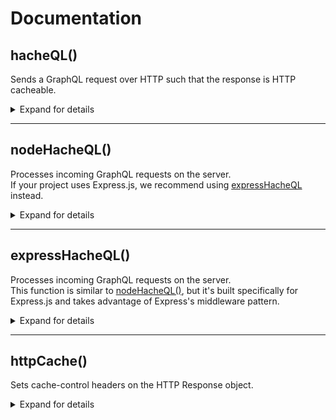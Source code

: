 # Documentation

## hacheQL()

Sends a GraphQL request over HTTP such that the response is HTTP cacheable.

<details><summary>Expand for details</summary>

### Syntax
```javascript
hacheQL(endpoint[, options])
```
The function signature is designed to mimic [the Fetch API](https://developer.mozilla.org/en-US/docs/Web/API/fetch). 

### Parameters
- `endpoint` \<string>
  - The URL endpoint for the GraphQL request. Analogous to the Fetch API's 'resource' parameter.
  - If the URL contains the GraphQL query in a query string (see the next bullet for an example), then the `options` argument may not be necessary. However, you won't be getting much benefit from HacheQL in that case. HacheQL's real utility comes in caching GraphQL requests made using the POST method (which is far more common).

  - An example of a GraphQL query contained in the URL's query string: 
  ```javascript
  hacheQL('graphql?query=%7B%20hero%20%7B%20name%20%7D%20%7D').then(/* code */)
  ```

- `options` \<Object>
  - An object containing settings for the request; for example, the HTTP request method, request headers, and request body. 
  - Analogous to the fetch API's 'init' parameter. All valid properties for the fetch API's 'init' object are valid properties for this function's 'options' object.
  - See [this page from the GraphQL Foundation](https://graphql.org/learn/serving-over-http/#http-methods-headers-and-body) for more information on sending GraphQL requests over HTTP, especially with respect to setting headers).

### Return value
A Promise that resolves to a Response object from the server, or rejects with an Error object.

<hr>

### Sample usage 

Just like `fetch()` from the Fetch API, `hacheQL()` works with both `.then` chaining and `async/await`.

Using `.then` chaining:
```javascript
    hacheQL('/graphql', {
      method: 'POST',
      headers: { 'Content-Type': 'application/graphql' },
      body: '{ hero { name } }'
    })
    .then((response) => response.json())
    .then((data) => console.log(data))
    .catch((error) => { throw error });
```

Using `async/await`:
```javascript
    try { 
      const response = await hacheQL('/graphql', {
          method: 'POST',
          headers: { 'Content-Type': 'application/graphql' },
          body: '{ hero { name } }'
        });

      const data = await response.json();
      console.log(data);

    } catch (error) {
      throw error;
    }
```

The previous examples sent the GraphQL query as a string (as indicated by the `application/graphql` Content-Type header), but it's more standard to send a query as a JSON-encoded object (using the `application/json` Content-Type header).

HacheQL is perfectly happy to handle that kind of request too.

Using `.then` chaining:
```javascript
    hacheQL('/graphql', {
      method: 'POST',
      headers: { 'Content-Type': 'application/json' },
      body: JSON.stringify({
        query: `($episode: Episode) {
                  hero(episode: $episode) {
                    name
                    friends {
                      name
                    }
                  }
                }`,
        operationName: 'HeroNameAndFriends',
        variables: '{ "episode": "JEDI" }',
      }),
    })
    .then((response) => response.json())
    .then((data) => console.log(data))
    .catch((error) => { throw error });
```

Using `async/await`:
```javascript
    try { 
      const response = await hacheQL('/graphql', {
        method: 'POST',
        headers: { 'Content-Type': 'application/json' },
        body: JSON.stringify({
          query: `($episode: Episode) {
                    hero(episode: $episode) {
                      name
                      friends {
                        name
                      }
                    }
                  }`,
          operationName: 'HeroNameAndFriends',
          variables: '{ "episode": "JEDI" }',
        }),
      });

      const data = await response.json();
      console.log(data);

    } catch (error) {
      throw error;
    }
```


</details>

<hr>

## nodeHacheQL()

Processes incoming GraphQL requests on the server.  
If your project uses Express.js, we recommend using [expressHacheQL](#expresshacheql) instead.

<details><summary>Expand for details</summary>

### Syntax
```javascript
nodeHacheQL(req, res, opts[, cache, callback])
```

### Parameters
- `req` \<Object>
  - The HTTP Request object.
- `res` \<Object>
  - The HTTP Response object.
  - Analogous to the fetch API's 'init' parameter. All valid settings for the fetch API's 'init' object are valid for this function's options object.
- `opts` \<Object>
  - *Some options. Need more info here.*
- `cache` \<Object> *(optional)*
  - If not specified, defaults to an empty object.
- `callback` \<function> *(optional)*
  - If not specified, defaults to:
  ```javascript
  (err, data) => {
    if (err) {
      throw err;
    }
    return data;
  }
  ```

### Return value
*COMING SOON*

<hr>

### Sample usage 

*COMING SOON*

</details>

<hr>

## expressHacheQL()

Processes incoming GraphQL requests on the server.   
This function is similar to [nodeHacheQL()](#nodehacheql), but it's built specifically for Express.js and takes advantage of Express's middleware pattern.

<details><summary>Expand for details</summary> 

### Behavior in detail
Invoking expressHacheQL returns a function to be used as part of the middleware chain. Let's call that function `cacheHandler`. `cacheHandler` has the following behavior: 

If the incoming HTTP request contains a GraphQL query, cacheHandler will cache it.

If the incoming HTTP request does not contain a GraphQL query, cacheHandler checks to see if a corresponding GraphQL query has been cached. If so, it retrieves the query. If not, it responds to the client asking it to send a followup HTTP request with the query attached. cacheHandler will cache the query once it receives the followup HTTP request.

Queries that cacheHandler retrieves from the cache are automatically JSON-parsed, if necessary, and then stored on `req.body`. 

<hr>

### Syntax
```javascript
expressHacheQL([ { externalCache } ])
```

### Parameters  
- `externalCache` \<Object> *(optional)*
  - An object wrapping your caching client.
  
### Return value
An invocation of the next middleware function (i.e., this function returns `next()`).

<hr>

### Sample usage 

Use an invocation of `expressHacheQL` as the first piece of middleware in routes that handle GraphQL requests.  
If you don't pass any arguments to `expressHacheQL` it uses the server's memory for caching.

```javascript
app.use('/graphql', expressHacheQL(), /* other middleware */);
```

If you want to cache using Redis, pass `expressHacheQL` a reference to your Redis client wrapped in an object.

```javascript
app.use('/graphql', expressHacheQL({ redis }), /* other middleware */);
```

</details>

<hr>

## httpCache()

Sets cache-control headers on the HTTP Response object.

<details><summary>Expand for details</summary>

### Behavior in detail

httpCache() sets HTTP caching headers only if the value of `res.locals.cacheable` is `true`. expressHacheQL() sets `res.locals.cacheable` to `true` after successfully retrieving a persisted query from the cache, so in general there shouldn't be a problem. If httpCache() appears to be malfunctioning, however, checking the value of `res.locals.cacheable` might be a good place to start debugging.

<hr>

### Syntax
> Note: Express automatically passes all three of these arguments to each piece of middleware. You do not need to pass them to httpCache() manually.

```javascript
httpCache([req, res, next])
```

### Parameters

- `req` \<Object>
  - The HTTP Request object.
- `res` \<Object>
  - The HTTP Response object.
- `next` \<Object>
  - The next middleware function.

### Return value
An invocation of the next middleware function (i.e., this function returns `next()`).

<hr>

### Sample usage

```javascript
app.use(
  '/graphql',
  expressHacheQL({ redis }),
  httpCache,
  graphqlHTTP({
    schema,
    graphiql: true,
  })
);
```
</details>